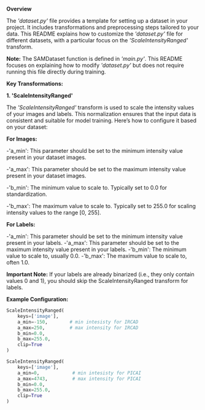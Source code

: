 **Overview**

The *'dataset.py'* file provides a template for setting up a dataset in your project. It includes transformations and preprocessing steps
tailored to your data. This README explains how to customize the *'dataset.py'* file for different datasets, with a particular focus on the
*'ScaleIntensityRanged'* transform.

**Note:** The SAMDataset function is defined in *'main.py'*. This README focuses on explaining how to modify *'dataset.py'* but does not 
require running this file directly during training.

**Key Transformations:**

**1. 'ScaleIntensityRanged'**

The *'ScaleIntensityRanged'* transform is used to scale the intensity values of your images and labels. This normalization ensures that the input
data is consistent and suitable for model training. Here’s how to configure it based on your dataset:

**For Images:**

-'a_min': This parameter should be set to the minimum intensity value present in your dataset images.

-'a_max': This parameter should be set to the maximum intensity value present in your dataset images.

-'b_min': The minimum value to scale to. Typically set to 0.0 for standardization.

-'b_max': The maximum value to scale to. Typically set to 255.0 for scaling intensity values to the range [0, 255].

**For Labels:**

-'a_min': This parameter should be set to the minimum intensity value present in your labels.
-'a_max': This parameter should be set to the maximum intensity value present in your labels.
-'b_min': The minimum value to scale to, usually 0.0.
-'b_max': The maximum value to scale to, often 1.0.

**Important Note:** If your labels are already binarized (i.e., they only contain values 0 and 1), you should skip the ScaleIntensityRanged 
transform for labels.


**Example Configuration:**

```python
ScaleIntensityRanged(
    keys=['image'],
    a_min=-150,        # min intesisty for IRCAD
    a_max=250,         # max intensity for IRCAD
    b_min=0.0,
    b_max=255.0,
    clip=True
)

ScaleIntensityRanged(
    keys=['image'],
    a_min=0,            # min intesisty for PICAI
    a_max=4743,         # max intensity for PICAI
    b_min=0.0,
    b_max=255.0,
    clip=True
)
